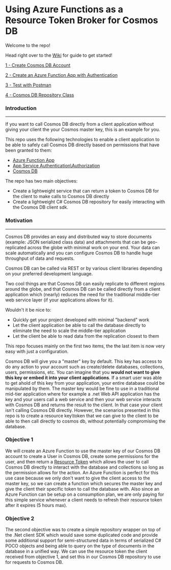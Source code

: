 # Using Azure Functions as a Resource Token Broker for Cosmos DB

Welcome to the repo!

Head right over to the [Wiki](https://github.com/adamhockemeyer/Azure-Functions---CosmosDB-ResourceToken-Broker/wiki) for guide to get started!

[1 - Create Cosmos DB Account](https://github.com/adamhockemeyer/Azure-Functions---CosmosDB-ResourceToken-Broker/wiki/1-Create-Cosmos-DB-Account)

[2 - Create an Azure Function App with Authentication](https://github.com/adamhockemeyer/Azure-Functions---CosmosDB-ResourceToken-Broker/wiki/2-Create-an-Azure-Function-App-with-Authentication-Authorization)

[3 - Test with Postman](https://github.com/adamhockemeyer/Azure-Functions---CosmosDB-ResourceToken-Broker/wiki/3-Testing-with-Postman)

[4 - Cosmos DB Repository Class](https://github.com/adamhockemeyer/Azure-Functions---CosmosDB-ResourceToken-Broker/wiki/4-Cosmos-DB-Repository-Class)

### Introduction

***

If you want to call Cosmos DB directly from a client application without giving your client the your Cosmos master key, this is an example for you.

This repo uses the following technologies to enable a client application to be able to safely call Cosmos DB directly based on permissions that have been granted to them:
* [Azure Function App](https://docs.microsoft.com/en-us/azure/azure-functions/functions-overview)
* [App Service Authentication\Authorization](https://docs.microsoft.com/en-us/azure/app-service/app-service-authentication-overview)
* [Cosmos DB](https://docs.microsoft.com/en-us/azure/cosmos-db/introduction)

The repo has two main objectives:
* Create a lightweight service that can return a token to Cosmos DB for the client to make calls to Cosmos DB directly
* Create a lightweight C# Cosmos DB repository for easily interacting with the Cosmos DB client sdk.

### Motivation

***

Cosmos DB provides an easy and distributed way to store documents (example: JSON serialized class data) and attachments that can be geo-replicated across the globe with minimal work on your end.  Your data can scale automatically and you can configure Cosmos DB to handle huge throughput of data and requests.

Cosmos DB can be called via REST or by various client libraries depending on your preferred development language.

Two cool things are that Cosmos DB can easily replicate to different regions around the globe, and that Cosmos DB can be called directly from a client application which (nearly) reduces the need for the traditional middle-tier web service layer (if your applications allows for it). 

Wouldn't it be nice to:
* Quickly get your project developed with minimal "backend" work
* Let the client application be able to call the database directly to eliminate the need to scale the middle-tier application
* Let the client be able to read data from the replication closest to them

This repo focuses mainly on the first two items, the the last item is now very easy with just a configuration.

Cosmos DB will give you a "master" key by default.  This key has access to do any action to your account such as create/delete databases, collections, users, permissions, etc.  You can imagine that you **would not want to give this key or embed it into your client applications**.  If a smart user was able to get ahold of this key from your application, your entire database could be manipulated by them.  The master key would be fine to use in a traditional mid-tier application where for example a .net Web API application has the key and your users call a web service and then your web service interacts with Cosmos DB and returns the result to the client.  In that case your client isn't calling Cosmos DB directly.  However, the scenarios presented in this repo is to create a resource key\token that we can give to the client to be able to then call directly to cosmos db, without potentially compromising the database.

### Objective 1
We will create an Azure Function to use the master key of our Cosmos DB account to create a User in Cosmos DB, create some permissions for the user, and then return a [Resource Token](https://docs.microsoft.com/en-us/azure/cosmos-db/secure-access-to-data) which allows the user to call Cosmos DB directly to interact with the database and collections so long as the permission allows for the action.  An Azure Function is perfect for this use case because we only don't want to give the client access to the master key, so we can create a function which secures the master key and give the client their specific token to call the database with.  Also since an Azure Function can be setup on a consumption plan, we are only paying for this simple service whenever a client needs to refresh their resource token after it expires (5 hours max).

### Objective 2
The second objective was to create a simple repository wrapper on top of the .Net client SDK which would save some duplicated code and provide some additional support for semi-structured data in terms of serialized C# POCO objects and being able to query on the type of documents in the database in a unified way.  We can use the resource token the client received from objective 1, and set this in our Cosmos DB repository to use for requests to Cosmos DB.
